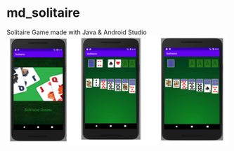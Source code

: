 # md_solitaire
 Solitaire Game made with Java & Android Studio
![alt text](https://raw.githubusercontent.com/gazi-dis/md_solitaire/main/screen_shot.png)

